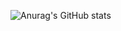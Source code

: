 ![Anurag's GitHub stats](https://github-readme-stats.vercel.app/api?username=ebo2022&show_icons=true&theme=radical&custom_title=Stats)

